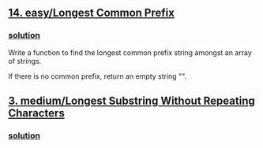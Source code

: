 ## [14. easy/Longest Common Prefix](https://leetcode.com/problems/longest-common-prefix/)
### [solution](https://github.com/Kospanulan/leetcode-solutions/blob/master/easy/14_longest_common_prefix.py)

Write a function to find the longest common prefix string amongst an array of strings.

If there is no common prefix, return an empty string "".

## [3. medium/Longest Substring Without Repeating Characters](https://leetcode.com/problems/longest-substring-without-repeating-characters/)
### [solution](https://github.com/Kospanulan/leetcode-solutions/blob/master/medium/3_longest_substr_wtht_rpt_char.py)